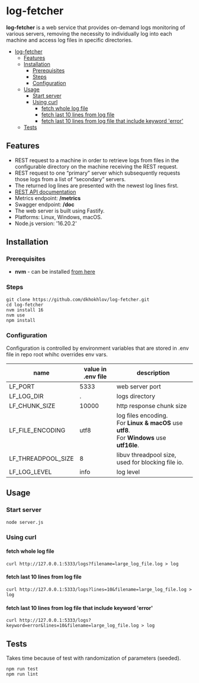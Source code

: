 # log-fetcher

**log-fetcher** is a web service that provides on-demand logs monitoring of various servers, removing the necessity to
individually log into each machine and access log files in specific directories.

<!-- TOC -->
* [log-fetcher](#log-fetcher)
  * [Features](#features)
  * [Installation](#installation)
    * [Prerequisites](#prerequisites)
    * [Steps](#steps)
    * [Configuration](#configuration)
  * [Usage](#usage)
    * [Start server](#start-server)
    * [Using curl](#using-curl)
      * [fetch whole log file](#fetch-whole-log-file)
      * [fetch last 10 lines from log file](#fetch-last-10-lines-from-log-file)
      * [fetch last 10 lines from log file that include keyword 'error'](#fetch-last-10-lines-from-log-file-that-include-keyword--error)
  * [Tests](#tests)
<!-- TOC -->

## Features

- REST request to a machine in order to retrieve logs from files in the configurable directory on the machine receiving
  the REST request.
- REST request to one “primary” server which subsequently requests those logs from a list of “secondary” servers.
- The returned log lines are presented with the newest log lines first.
- [REST API documentation](doc/REST-API.md)
- Metrics endpoint: **/metrics**
- Swagger endpoint: **/doc**
- The web server is built using Fastify.
- Platforms: Linux, Windows, macOS.
- Node.js version: '16.20.2'

## Installation

### Prerequisites

- **nvm** - can be installed [from here](https://github.com/nvm-sh/nvm#install--update-script)

### Steps

```
git clone https://github.com/dkhokhlov/log-fetcher.git
cd log-fetcher
nvm install 16
nvm use
npm install
```

### Configuration

Configuration is controlled by environment variables that are stored in .env file in repo root whihc overrides env vars.

| name               | value in .env  file | description                                                                                      |
|--------------------|---------------------|--------------------------------------------------------------------------------------------------|
| LF_PORT            | 5333                | web server port                                                                                  |
| LF_LOG_DIR         | .                   | logs directory                                                                                   |
| LF_CHUNK_SIZE      | 10000               | http response chunk size                                                                         |
| LF_FILE_ENCODING   | utf8                | log files encoding.<br/>For **Linux & macOS** use **utf8**.<br/>For **Windows** use **utf16le**. |
| LF_THREADPOOL_SIZE | 8                   | libuv threadpool size, used for blocking file io.                                                |
| LF_LOG_LEVEL       | info                | log level                                                                                        |

## Usage

### Start server

```
node server.js
```

### Using curl

#### fetch whole log file

```angular2html
curl http://127.0.0.1:5333/logs?filename=large_log_file.log > log
```

#### fetch last 10 lines from log file

```angular2html
curl http://127.0.0.1:5333/logs?lines=10&filename=large_log_file.log > log
```

#### fetch last 10 lines from log file that include keyword 'error'

```angular2html
curl http://127.0.0.1:5333/logs?keyword=error&lines=10&filename=large_log_file.log > log
```

## Tests

Takes time because of test with randomization of parameters (seeded).

```angular2html
npm run test
npm run lint
```
